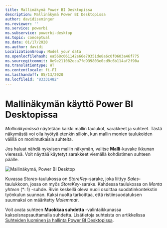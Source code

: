 ```yaml
---
title: Mallinäkymä Power BI Desktopissa
description: Mallinäkymä Power BI Desktopissa
author: davidiseminger
ms.reviewer: ''
ms.service: powerbi
ms.subservice: powerbi-desktop
ms.topic: conceptual
ms.date: 01/17/2020
ms.author: davidi
LocalizationGroup: Model your data
ms.openlocfilehash: ea568c061142e66e79351de8a6c0f0603a46f775
ms.sourcegitcommit: 0e9e211082eca7fd939803e0cd9c6b114af2f90a
ms.translationtype: HT
ms.contentlocale: fi-FI
ms.lasthandoff: 05/13/2020
ms.locfileid: "83331482"
---
```

# <a name="work-with-model-view-in-power-bi-desktop"></a>Mallinäkymän käyttö Power BI Desktopissa

*Mallinäkymässä* näytetään kaikki mallin taulukot, sarakkeet ja suhteet. Tästä näkymästä voi olla hyötyä etenkin silloin, kun mallin monien taulukoiden välillä on monimutkaisia suhteita.

Jos haluat nähdä nykyisen mallin näkymän, valitse **Malli**-kuvake ikkunan vieressä. Voit näyttää käytetyt sarakkeet viemällä kohdistimen suhteen päälle.

![Mallinäkymä, Power BI Desktop](media/desktop-relationship-view/model-view-full-screen.png)

Kuvassa *Stores*-taulukossa on *StoreKey*-sarake, joka liittyy *Sales*-taulukkoon, jossa on myös *StoreKey*-sarake. Kahdessa taulukossa on *Monta yhteen* (\*: 1) -suhde. Rivin keskellä oleva nuoli osoittaa suodatinkontekstin työnkulun suunnan. Kaksi nuolta tarkoittaa, että ristiinsuodatuksen suunnaksi on määritetty *Molemmat*.

Voit avata suhteen **Muokkaa suhdetta** -valintaikkunassa kaksoisnapsauttamalla suhdetta. Lisätietoja suhteista on artikkelissa [Suhteiden luominen ja hallinta Power BI Desktopissa](desktop-create-and-manage-relationships.md).
